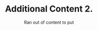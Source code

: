 ---
title: Additional Content 2.
subtitle: Ran out of content to put
layout: default
modal-id: 10
html: https://doodpls.github.io
thumbnail: portfolio.jpg
project-date: november 2019
category: Extras
description: So i can do the pagination thingy.

---